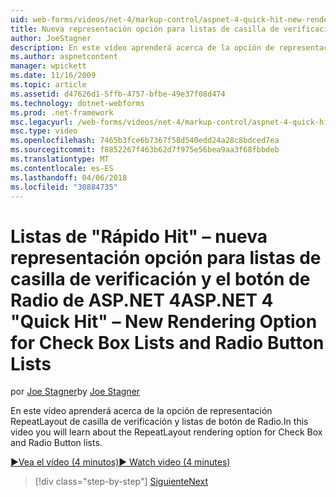 ```yaml
---
uid: web-forms/videos/net-4/markup-control/aspnet-4-quick-hit-new-rendering-option-for-check-box-lists-and-radio-button-lists
title: Nueva representación opción para listas de casilla de verificación y listas de botón de Radio | Documentos de Microsoft
author: JoeStagner
description: En este vídeo aprenderá acerca de la opción de representación RepeatLayout de casilla de verificación y listas de botón de Radio.
ms.author: aspnetcontent
manager: wpickett
ms.date: 11/16/2009
ms.topic: article
ms.assetid: d47626d1-5ffb-4757-bfbe-49e37f08d474
ms.technology: dotnet-webforms
ms.prod: .net-framework
msc.legacyurl: /web-forms/videos/net-4/markup-control/aspnet-4-quick-hit-new-rendering-option-for-check-box-lists-and-radio-button-lists
msc.type: video
ms.openlocfilehash: 7465b3fce6b7367f58d540edd24a28c8bdced7ea
ms.sourcegitcommit: f8852267f463b62d7f975e56bea9aa3f68fbbdeb
ms.translationtype: MT
ms.contentlocale: es-ES
ms.lasthandoff: 04/06/2018
ms.locfileid: "30884735"
---
```

<a name="aspnet-4-quick-hit--new-rendering-option-for-check-box-lists-and-radio-button-lists"></a><span data-ttu-id="1f6cd-103">Listas de "Rápido Hit" – nueva representación opción para listas de casilla de verificación y el botón de Radio de ASP.NET 4</span><span class="sxs-lookup"><span data-stu-id="1f6cd-103">ASP.NET 4 "Quick Hit" – New Rendering Option for Check Box Lists and Radio Button Lists</span></span>
====================
<span data-ttu-id="1f6cd-104">por [Joe Stagner](https://github.com/JoeStagner)</span><span class="sxs-lookup"><span data-stu-id="1f6cd-104">by [Joe Stagner](https://github.com/JoeStagner)</span></span>

<span data-ttu-id="1f6cd-105">En este vídeo aprenderá acerca de la opción de representación RepeatLayout de casilla de verificación y listas de botón de Radio.</span><span class="sxs-lookup"><span data-stu-id="1f6cd-105">In this video you will learn about the RepeatLayout rendering option for Check Box and Radio Button lists.</span></span> 

[<span data-ttu-id="1f6cd-106">&#9654;Vea el vídeo (4 minutos)</span><span class="sxs-lookup"><span data-stu-id="1f6cd-106">&#9654; Watch video (4 minutes)</span></span>](https://channel9.msdn.com/Blogs/ASP-NET-Site-Videos/aspnet-4-quick-hit-new-rendering-option-for-check-box-lists-and-radio-button-lists)

> [!div class="step-by-step"]
> [<span data-ttu-id="1f6cd-107">Siguiente</span><span class="sxs-lookup"><span data-stu-id="1f6cd-107">Next</span></span>](aspnet-4-quick-hit-table-free-templated-controls.md)
